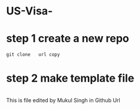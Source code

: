 # US-Visa-
# step 1 create a new repo 
```
git clone   url copy

```
# step 2 make template file
```
```

This is file edited by Mukul Singh in Github Url